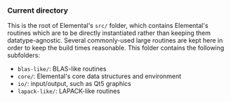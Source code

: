 ### Current directory

This is the root of Elemental's `src/` folder, which contains Elemental's 
routines which are to be directly instantiated rather than keeping them 
datatype-agnostic. Several commonly-used large routines are kept here in order 
to keep the build times reasonable. This folder contains the following 
subfolders:

-  `blas-like/`: BLAS-like routines
-  `core/`: Elemental's core data structures and environment
-  `io/`: input/output, such as Qt5 graphics
-  `lapack-like/`: LAPACK-like routines
